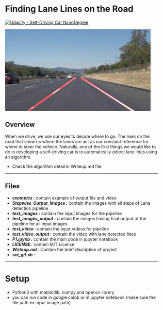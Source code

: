 # **Finding Lane Lines on the Road** 
[![Udacity - Self-Driving Car NanoDegree](https://s3.amazonaws.com/udacity-sdc/github/shield-carnd.svg)](http://www.udacity.com/drive)

<img src="examples/laneLines_thirdPass.jpg" width="480" alt="Combined Image" />

Overview
---

When we drive, we use our eyes to decide where to go.  The lines on the road that show us where the lanes are act as our constant reference for where to steer the vehicle.  Naturally, one of the first things we would like to do in developing a self-driving car is to automatically detect lane lines using an algorithm.
- Check the algorithm detail in Writeup.md file
---

## Files
- ***examples :***  contain example of output file and video
- ***Stepwise_Output_Images :*** contain the images with all steps of Lane detection pipeline 
- ***test_images :*** contain the input images for the pipeline
- ***test_images_output :*** contain the images having final output of the pipeline for all input images
- ***test_video :*** contain the input videos for pipeline
- ***test_video_output :*** contain the video with lane detected lines
- ***P1.ipynb :*** contain the main code in jupyter notebook
- ***LICENSE :*** contain MIT License
- ***Writeup.md*** : Contain the brief discription of project
- ***set_git.sh*** : 

---

# Setup
 - Python3 with matplotlib, numpy and opencv librery
 - you can run code in google colob or in jupyter notebook (make sure the file path ex.input image path)
